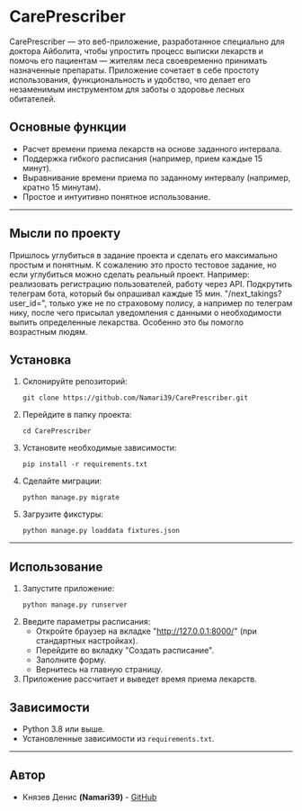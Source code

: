 # CarePrescriber

CarePrescriber — это веб-приложение, разработанное специально для доктора Айболита, чтобы упростить процесс выписки лекарств и помочь его пациентам — жителям леса своевременно принимать назначенные препараты. Приложение сочетает в себе простоту использования, функциональность и удобство, что делает его незаменимым инструментом для заботы о здоровье лесных обитателей.

## Основные функции

- Расчет времени приема лекарств на основе заданного интервала.
- Поддержка гибкого расписания (например, прием каждые 15 минут).
- Выравнивание времени приема по заданному интервалу (например, кратно 15 минутам).
- Простое и интуитивно понятное использование.
---
## Мысли по проекту

Пришлось углубиться в задание проекта и сделать его максимально простым и понятным. К сожалению это просто тестовое задание, но если углубиться можно сделать реальный проект. Например: реализовать регистрацию пользователей, работу через API. Подкрутить телеграм бота, который бы опрашивал каждые 15 мин. "/next_takings?user_id=", только уже не по страховому полису, а например по телеграм нику, после чего присылал уведомления с данными о необходимости выпить определенные лекарства. Особенно это бы помогло возрастным людям.

## Установка

1. Склонируйте репозиторий:
   ```
   git clone https://github.com/Namari39/CarePrescriber.git
   ```
2. Перейдите в папку проекта:
   ```
   cd CarePrescriber
   ```
3. Установите необходимые зависимости:
   ```
   pip install -r requirements.txt
   ```
4. Сделайте миграции:
   ```
   python manage.py migrate
   ```
5. Загрузите фикстуры:
   ```
   python manage.py loaddata fixtures.json
   ```
  ---
## Использование

1. Запустите приложение:
   ```
   python manage.py runserver
   ```
2. Введите параметры расписания:
   - Откройте браузер на вкладке "http://127.0.0.1:8000/" (при стандартных настройках).
   - Перейдите во вкладку "Создать расписание".
   - Заполните форму.
   - Вернитесь на главную страницу.
3. Приложение рассчитает и выведет время приема лекарств.

## Зависимости

- Python 3.8 или выше.
- Установленные зависимости из `requirements.txt`.

---

## Автор

- Князев Денис **(Namari39)** - [GitHub](https://github.com/Namari39)
